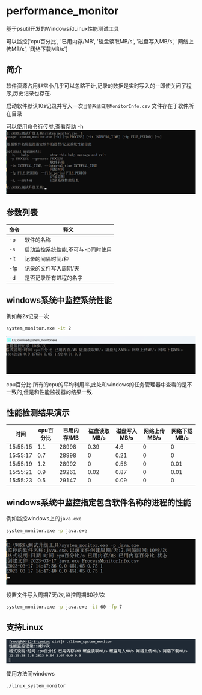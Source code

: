 # performance_monitor

基于psutil开发的Windows和Linux性能测试工具

可以监控['cpu百分比', '已用内存/MB', '磁盘读取MB/s', '磁盘写入MB/s', '网络上传MB/s', '网络下载MB/s']

## 简介

软件资源占用非常小几乎可以忽略不计,记录的数据是实时写入的--即使关闭了程序,历史记录也存在.

启动软件默认10s记录并写入一次`当前系统日期MonitorInfo.csv` 文件存在于软件所在目录

可以使用命令行传参,查看帮助 -h
![img.png](README.assets/img.png)

## 参数列表

| 命令 | 释义                              |
| ---- | --------------------------------- |
| -p   | 软件的名称                        |
| -s   | 启动监控系统性能,不可与-p同时使用 |
| -it  | 记录的间隔时间/秒                 |
| -fp  | 记录的文件写入周期/天             |
| -d   | 是否记录所有进程的名字            |

## windows系统中监控系统性能

例如每2s记录一次

```bash
system_monitor.exe -it 2
```

![image-20230228155550537](README.assets/image-20230228155550537.png)

cpu百分比:所有的cpu的平均利用率,此处和windows的任务管理器中查看的是不一致的,但是和性能监视器的结果一致.

## 性能检测结果演示

| 时间       | cpu百分比 | 已用内存/MB | 磁盘读取MB/s | 磁盘写入MB/s | 网络上传MB/s | 网络下载MB/s |
|----------|--------|---------|----------|----------|----------|----------|
| 15:55:15 | 1.1    | 28998   | 0.39     | 4.6      | 0        | 0        |
| 15:55:17 | 0.7    | 28998   | 0        | 0.21     | 0        | 0        |
| 15:55:19 | 1.2    | 28992   | 0        | 0.56     | 0        | 0.01     |
| 15:55:21 | 0.9    | 29261   | 0.02     | 0.87     | 0        | 0.01     |
| 15:55:23 | 0.5    | 29147   | 0        | 0.09     | 0        | 0        |

## windows系统中监控指定包含软件名称的进程的性能

例如监控windows上的`java.exe`

```bash
system_monitor.exe -p java.exe
```

![	](README.assets/img_1.png)

设置文件写入周期7天/次,监控周期60秒/次

```bash
system_monitor.exe -p java.exe -it 60 -fp 7
```

## 支持Linux

![image-20230301111624015](README.assets/image-20230301111624015.png)

使用方法同windows

```shell
./linux_system_monitor
```

